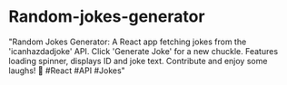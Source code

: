 # Random-jokes-generator
 "Random Jokes Generator: A React app fetching jokes from the 'icanhazdadjoke' API. Click 'Generate Joke' for a new chuckle. Features loading spinner, displays ID and joke text. Contribute and enjoy some laughs! 🤣 #React #API #Jokes"
